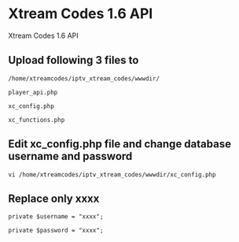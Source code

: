 # Xtream Codes 1.6 API
Xtream Codes 1.6 API

## Upload following 3 files to 
````/home/xtreamcodes/iptv_xtream_codes/wwwdir/````

````player_api.php````

````xc_config.php````

````xc_functions.php````

## Edit xc_config.php file and change database username and password

````vi /home/xtreamcodes/iptv_xtream_codes/wwwdir/xc_config.php````


## Replace only xxxx

````private $username = "xxxx";````

````private $password = "xxxx";````

